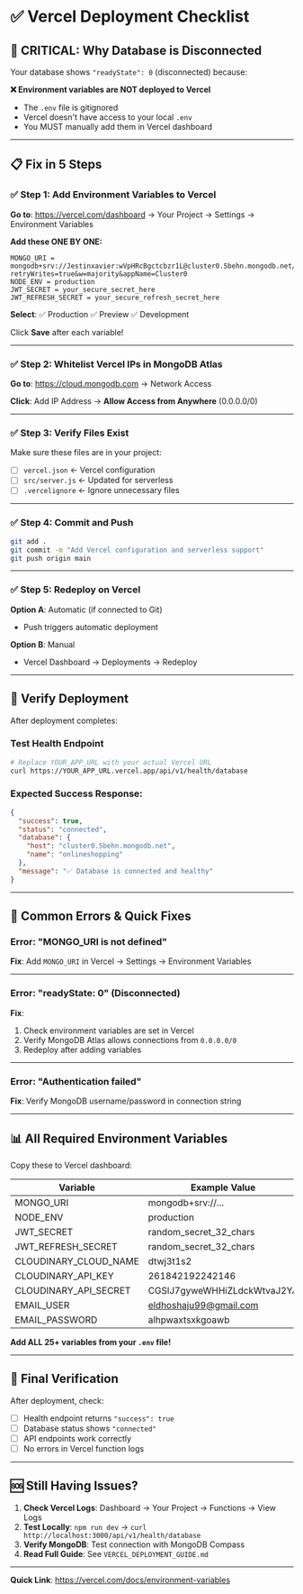# ✅ Vercel Deployment Checklist

## 🚨 CRITICAL: Why Database is Disconnected

Your database shows `"readyState": 0` (disconnected) because:

**❌ Environment variables are NOT deployed to Vercel**
- The `.env` file is gitignored
- Vercel doesn't have access to your local `.env`
- You MUST manually add them in Vercel dashboard

---

## 📋 Fix in 5 Steps

### ✅ Step 1: Add Environment Variables to Vercel

**Go to**: https://vercel.com/dashboard → Your Project → Settings → Environment Variables

**Add these ONE BY ONE:**

```
MONGO_URI = mongodb+srv://Jestinxavier:wVpHRcBgctcbzr1L@cluster0.5behn.mongodb.net/onlineshopping?retryWrites=true&w=majority&appName=Cluster0
NODE_ENV = production
JWT_SECRET = your_secure_secret_here
JWT_REFRESH_SECRET = your_secure_refresh_secret_here
```

**Select**: ✅ Production ✅ Preview ✅ Development

Click **Save** after each variable!

---

### ✅ Step 2: Whitelist Vercel IPs in MongoDB Atlas

**Go to**: https://cloud.mongodb.com → Network Access

**Click**: Add IP Address → **Allow Access from Anywhere** (0.0.0.0/0)

---

### ✅ Step 3: Verify Files Exist

Make sure these files are in your project:

- [ ] `vercel.json` ← Vercel configuration
- [ ] `src/server.js` ← Updated for serverless
- [ ] `.vercelignore` ← Ignore unnecessary files

---

### ✅ Step 4: Commit and Push

```bash
git add .
git commit -m "Add Vercel configuration and serverless support"
git push origin main
```

---

### ✅ Step 5: Redeploy on Vercel

**Option A**: Automatic (if connected to Git)
- Push triggers automatic deployment

**Option B**: Manual
- Vercel Dashboard → Deployments → Redeploy

---

## 🧪 Verify Deployment

After deployment completes:

### Test Health Endpoint

```bash
# Replace YOUR_APP_URL with your actual Vercel URL
curl https://YOUR_APP_URL.vercel.app/api/v1/health/database
```

### Expected Success Response:

```json
{
  "success": true,
  "status": "connected",
  "database": {
    "host": "cluster0.5behn.mongodb.net",
    "name": "onlineshopping"
  },
  "message": "✅ Database is connected and healthy"
}
```

---

## 🔴 Common Errors & Quick Fixes

### Error: "MONGO_URI is not defined"

**Fix**: Add `MONGO_URI` in Vercel → Settings → Environment Variables

---

### Error: "readyState: 0" (Disconnected)

**Fix**:
1. Check environment variables are set in Vercel
2. Verify MongoDB Atlas allows connections from `0.0.0.0/0`
3. Redeploy after adding variables

---

### Error: "Authentication failed"

**Fix**: Verify MongoDB username/password in connection string

---

## 📊 All Required Environment Variables

Copy these to Vercel dashboard:

| Variable | Example Value | Environment |
|----------|---------------|-------------|
| MONGO_URI | mongodb+srv://... | All |
| NODE_ENV | production | Production |
| JWT_SECRET | random_secret_32_chars | All |
| JWT_REFRESH_SECRET | random_secret_32_chars | All |
| CLOUDINARY_CLOUD_NAME | dtwj3t1s2 | All |
| CLOUDINARY_API_KEY | 261842192242146 | All |
| CLOUDINARY_API_SECRET | CGSlJ7gyweWHHiZLdckWtvaJ2YA | All |
| EMAIL_USER | eldhoshaju99@gmail.com | All |
| EMAIL_PASSWORD | alhpwaxtsxkgoawb | All |

**Add ALL 25+ variables from your `.env` file!**

---

## 🎯 Final Verification

After deployment, check:

- [ ] Health endpoint returns `"success": true`
- [ ] Database status shows `"connected"`
- [ ] API endpoints work correctly
- [ ] No errors in Vercel function logs

---

## 🆘 Still Having Issues?

1. **Check Vercel Logs**: Dashboard → Your Project → Functions → View Logs
2. **Test Locally**: `npm run dev` → `curl http://localhost:3000/api/v1/health/database`
3. **Verify MongoDB**: Test connection with MongoDB Compass
4. **Read Full Guide**: See `VERCEL_DEPLOYMENT_GUIDE.md`

---

**Quick Link**: https://vercel.com/docs/environment-variables
